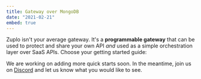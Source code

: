```yaml
---
title: Gateway over MongoDB
date: "2021-02-21"
embed: true
---
```


Zuplo isn't your average gateway. It's a **programmable gateway** that can be
used to protect and share your own API _and_ used as a simple orchestration
layer over SaaS APIs. Choose your getting started guide:

<QuickstartPicker />

We are working on adding more quick starts soon. In the meantime, join us on
[Discord](https://discord.gg/bxEh2GVsGZ) and let us know what you would like to
see.
